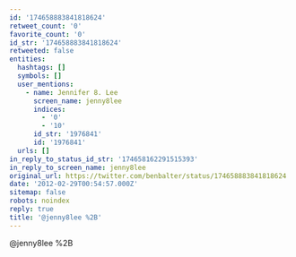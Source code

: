 ```yaml
---
id: '174658883841818624'
retweet_count: '0'
favorite_count: '0'
id_str: '174658883841818624'
retweeted: false
entities:
  hashtags: []
  symbols: []
  user_mentions:
    - name: Jennifer 8. Lee
      screen_name: jenny8lee
      indices:
        - '0'
        - '10'
      id_str: '1976841'
      id: '1976841'
  urls: []
in_reply_to_status_id_str: '174658162291515393'
in_reply_to_screen_name: jenny8lee
original_url: https://twitter.com/benbalter/status/174658883841818624
date: '2012-02-29T00:54:57.000Z'
sitemap: false
robots: noindex
reply: true
title: '@jenny8lee %2B'
---
```


@jenny8lee %2B